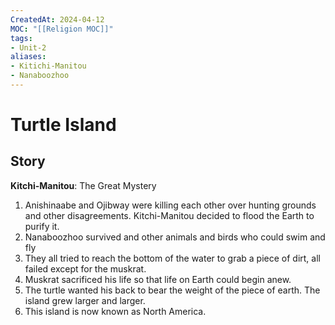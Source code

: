 ```yaml
---
CreatedAt: 2024-04-12
MOC: "[[Religion MOC]]"
tags:
- Unit-2
aliases:
- Kitichi-Manitou
- Nanaboozhoo
---
```

# Turtle Island
## Story
**Kitchi-Manitou**: The Great Mystery
<!--ID: 1718379549845-->


1. Anishinaabe and Ojibway were killing each other over hunting grounds and other disagreements. Kitchi-Manitou decided to flood the Earth to purify it.
2. Nanaboozhoo survived and other animals and birds who could swim and fly
3. They all tried to reach the bottom of the water to grab a piece of dirt, all failed except for the muskrat.
4. Muskrat sacrificed his life so that life on Earth could begin anew.
5. The turtle wanted his back to bear the weight of the piece of earth. The island grew larger and larger.
6. This island is now known as North America.
